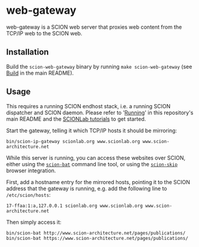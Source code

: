 # web-gateway
web-gateway is a SCION web server that proxies web content from the TCP/IP web
to the SCION web.

## Installation

Build the `scion-web-gateway` binary by running `make scion-web-gateway` (see
[Build](../README.md#build) in the main README).

## Usage

This requires a running SCION endhost stack, i.e. a running SCION dispatcher
and SCION daemon. Please refer to '[Running](../../README.md#Running)' in this
repository's main README and the [SCIONLab tutorials](https://docs.scionlab.org) to get started.

Start the gateway, telling it which TCP/IP hosts it should be mirroring:
```
bin/scion-ip-gateway scionlab.org www.scionlab.org www.scion-architecture.net
```

While this server is running, you can access these websites over SCION, either
using the [`scion-bat`](../bat/README.md) command line tool, or using the
[`scion-skip`](../skip/README.md) browser integration.

First, add a hostname entry for the mirrored hosts, pointing it to the SCION
address that the gateway is running, e.g. add the following line to `/etc/scion/hosts`:
```
17-ffaa:1:a,127.0.0.1 scionlab.org www.scionlab.org www.scion-architecture.net
```

Then simply access it:
```
bin/scion-bat http://www.scion-architecture.net/pages/publications/
bin/scion-bat https://www.scion-architecture.net/pages/publications/
```
